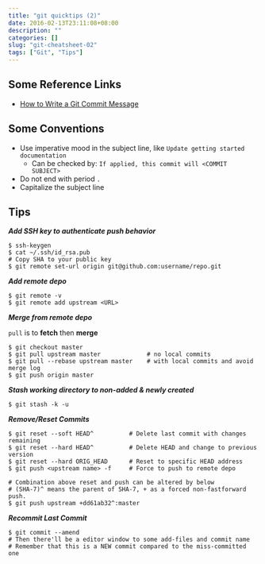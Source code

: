 ```yaml
---
title: "git quicktips (2)"
date: 2016-02-13T23:11:08+08:00
description: ""
categories: []
slug: "git-cheatsheet-02"
tags: ["Git", "Tips"]
---
```



## Some Reference Links
- [How to Write a Git Commit Message](http://chris.beams.io/posts/git-commit/)

## Some Conventions
- Use imperative mood in the subject line, like
```Update getting started documentation```
    - Can be checked by: `If applied, this commit will <COMMIT SUBJECT>`
- Do not end with period `.`
- Capitalize the subject line

## Tips
***Add SSH key to authenticate push behavior***
```
$ ssh-keygen
$ cat ~/.ssh/id_rsa.pub                
# Copy SHA to your public key
$ git remote set-url origin git@github.com:username/repo.git
```
***Add remote depo***
```
$ git remote -v
$ git remote add upstream <URL>
```
***Merge from remote depo***

`pull` is to **fetch** then **merge**

```
$ git checkout master
$ git pull upstream master             # no local commits
$ git pull --rebase upstream master    # with local commits and avoid merge log
$ git push origin master
```
***Stash working directory to non-added & newly created***
```
$ git stash -k -u
```

***Remove/Reset Commits***
```
$ git reset --soft HEAD^          # Delete last commit with changes remaining
$ git reset --hard HEAD^          # Delete HEAD and change to previous version
$ git reset --hard ORIG_HEAD      # Reset to specific HEAD address
$ git push <upstream name> -f     # Force to push to remote depo

# Combination above reset and push can be altered by below
# (SHA-7)^ means the parent of SHA-7, + as a forced non-fastforward push.
$ git push upstream +dd61ab32^:master
```

***Recommit Last Commit***
```
$ git commit --amend
# Then there'll be a editor window to some add-files and commit name
# Remember that this is a NEW commit compared to the miss-committed one
```
